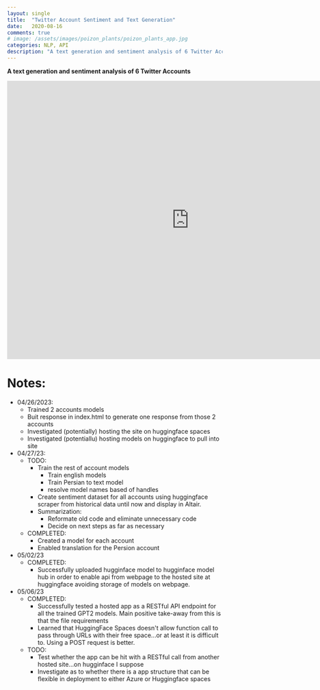 ```yaml
---
layout: single
title:  "Twitter Account Sentiment and Text Generation"
date:   2020-08-16
comments: true
# image: /assets/images/poizon_plants/poizon_plants_app.jpg
categories: NLP, API
description: "A text generation and sentiment analysis of 6 Twitter Accounts"
---
```


**A text generation and sentiment analysis of 6 Twitter Accounts**

<iframe
	src="https://aus10powell-test-space.hf.space"
	frameborder="0"
	width="850"
	height="650"
></iframe>


# Notes:
* 04/26/2023:
  * Trained 2 accounts models
  * Buit response in index.html to generate one response from those 2 accounts
  * Investigated (potentially) hosting the site on huggingface spaces
  * Investigated (potentiallu) hosting models on huggingface to pull into site
* 04/27/23:
  * TODO:
    * Train the rest of account models
      * Train english models
      * Train Persian to text model
      * resolve model names based of handles
    * Create sentiment dataset for all accounts using huggingface scraper from historical data until now and display in Altair.
    * Summarization:
      * Reformate old code and eliminate unnecessary code
      * Decide on next steps as far as necessary 
  * COMPLETED:
    * Created a model for each account
    * Enabled translation for the Persion account
* 05/02/23
  * COMPLETED:
    * Successfully uploaded hugginface model to hugginface model hub in order to enable api from webpage to the hosted site at huggingface avoiding storage of models on webpage.
* 05/06/23
  * COMPLETED:
    * Successfully tested a hosted app as a RESTful API endpoint for all the trained GPT2 models. Main positive take-away from this is that the file requirements 
    * Learned that HuggingFace Spaces doesn't allow function call to pass through URLs with their free space...or at least it is difficult to. Using a POST request is better.
  * TODO:
    * Test whether the app can be hit with a RESTful call from another hosted site...on hugginface I suppose
    * Investigate as to whether there is a app structure that can be flexible in deployment to either Azure or Huggingface spaces
